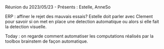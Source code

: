 Réunion du 2023/05/23 - Présents : Estelle, AnneSo

ERP : affiner le rejet des mauvais essais? Estelle doit parler avec Clement pour savoir si on met en place une detection automatique ou alors si elle fait la detection visuelle.

Today : on regarde comment automatiser les computations réalisés par la toolbox brainstem de façon automatique. 
